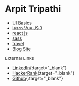 # Arpit Tripathi

- [UI Basics](ui-basics)
- [learn Vue JS 3](learn-vue-js-3)
- [react js](react-js)
- [sass](sass-app)
- [travel](travel)
- [Blog Site](https://blogs.arpit04tripathi.co.in)

External Links
- [LinkedIn](https://www.linkedin.com/in/arpit04tripathi){:target="_blank"}
- [HackerRank](https://www.hackerrank.com/arpit04tripathi){:target="_blank"}
- [Github](https://github.com/arpit04tripathi){:target="_blank"}